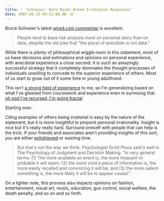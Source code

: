```yaml
---
title: ! 'Schneier: Rare Risks Breed Irrational Responses'
date: 2007-05-23 09:11:00.00 -8
---
```

Bruce Schneier's latest [wired.com commentar](http://www.wired.com/politics/security/commentary/securitymatters/2007/05/securitymatters_0517) is excellent.

> People tend to base risk analysis more on personal story than on data, despite the old joke that "the plural of anecdote is not data."

While there is plenty of philosophical wiggle room in this statement, most of us base decisions and estimations and opinions on personal experience, with anecdotal experience a close second. It is such an amazingly successful strategy that it completely dominates the thought processes of individuals unwilling to concede to the superior experience of others. Most of us start to grow out of it some time in young adulthood.

This isn't [a strong field of experience](http://en.wikipedia.org/wiki/Cognitive) to me, so I'm generalizing based on what I've gleaned from coursework and experience even in surmising that [oh god I've recursed, I'm going fractal](http://en.wikipedia.org/wiki/Recursion#Recursion_in_language).

Starting over:

Citing examples of others being irrational is easy by the nature of the statement, but it is more insightful to pinpoint personal irrationality. Insight is nice but it's really really hard. Surround oneself with people that can help is the trick. If your friends and associates aren't providing insights of this sort, you are either [enlightened](http://en.wikipedia.org/wiki/Enlightenment_%28concept%29#Kant.27s_definition_of_.22enlightenment.22) or wasting time.

> But that's not the way we think. Psychologist Scott Plous said it well in The Psychology of Judgment and Decision Making: "In very general terms: (1) The more available an event is, the more frequent or probable it will seem; (2) the more vivid a piece of information is, the more easily recalled and convincing it will be; and (3) the more salient something is, the more likely it will be to appear causal."

On a lighter note, this process also impacts opinions on fashion, entertainment, visual art, music, education, gun control, social welfare, the death penalty, and so on and so forth.